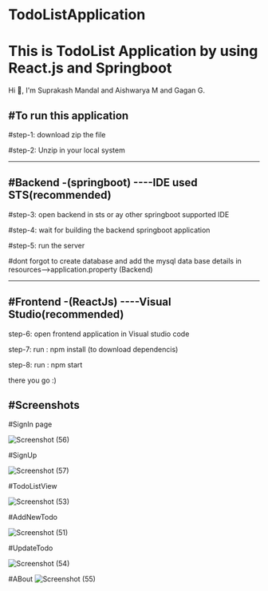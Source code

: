 # TodoListApplication
# This is TodoList Application by using React.js and Springboot
Hi 👋, I'm Suprakash Mandal and Aishwarya M and Gagan G.

#To run this application
----------------------

#step-1: download zip the file

#step-2: Unzip in your local system

-----------------------

#Backend -(springboot) ----IDE used STS(recommended)
----------------------------------------

#step-3: open backend in sts or ay other springboot supported IDE

#step-4: wait for building the backend springboot application

#step-5: run the server

#dont forgot to create database and add the mysql data base details in resources-->application.property (Backend)

--------------------------

#Frontend -(ReactJs)  ----Visual Studio(recommended)  
------------------------------------------
step-6: open frontend application in Visual studio code

step-7: run :  npm install   (to download dependencis)

step-8: run : npm start



there you go :)

#Screenshots
-----------------------------
#SignIn page

![Screenshot (56)](https://user-images.githubusercontent.com/53948992/201548664-757b658a-1f26-4aea-8bfd-cf255660f493.png)

#SignUp

![Screenshot (57)](https://user-images.githubusercontent.com/53948992/201548871-359e13e7-8584-4b06-9b7c-e9aad23304ba.png)

#TodoListView

![Screenshot (53)](https://user-images.githubusercontent.com/53948992/201548736-c5bb560c-03e4-4921-9e9a-58700d62129e.png)

#AddNewTodo

![Screenshot (51)](https://user-images.githubusercontent.com/53948992/201548761-d4d8f7c9-ae1d-4f70-9873-bdbe4aa7d656.png)

#UpdateTodo

![Screenshot (54)](https://user-images.githubusercontent.com/53948992/201548744-d5162ce7-e6f3-4115-aef4-47d0b1f209cb.png)

#ABout
![Screenshot (55)](https://user-images.githubusercontent.com/53948992/201548745-40eb1227-0d59-4380-8b99-4e54c33c4380.png)


